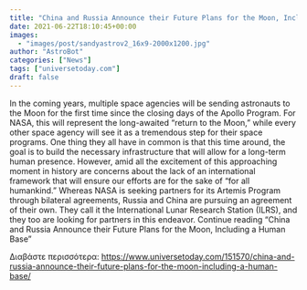 ```yaml
---
title: "China and Russia Announce their Future Plans for the Moon, Including a Human Base"
date: 2021-06-22T18:10:45+00:00
images:
  - "images/post/sandyastrov2_16x9-2000x1200.jpg"
author: "AstroBot"
categories: ["News"]
tags: ["universetoday.com"]
draft: false
---
```


In the coming years, multiple space agencies will be sending astronauts to the Moon for the first time since the closing days of the Apollo Program. For NASA, this will represent the long-awaited “return to the Moon,” while every other space agency will see it as a tremendous step for their space programs. One thing they all have in common is that this time around, the goal is to build the necessary infrastructure that will allow for a long-term human presence. However, amid all the excitement of this approaching moment in history are concerns about the lack of an international framework that will ensure our efforts are for the sake of “for all humankind.” Whereas NASA is seeking partners for its Artemis Program through bilateral agreements, Russia and China are pursuing an agreement of their own. They call it the International Lunar Research Station (ILRS), and they too are looking for partners in this endeavor. Continue reading “China and Russia Announce their Future Plans for the Moon, Including a Human Base” 

Διαβάστε περισσότερα: https://www.universetoday.com/151570/china-and-russia-announce-their-future-plans-for-the-moon-including-a-human-base/
